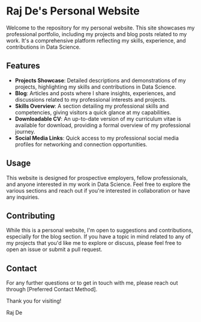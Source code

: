 # Raj De's Personal Website

Welcome to the repository for my personal website. This site showcases my professional portfolio, including my projects and blog posts related to my work. It's a comprehensive platform reflecting my skills, experience, and contributions in Data Science.

## Features

- **Projects Showcase**: Detailed descriptions and demonstrations of my projects, highlighting my skills and contributions in Data Science.
- **Blog**: Articles and posts where I share insights, experiences, and discussions related to my professional interests and projects.
- **Skills Overview**: A section detailing my professional skills and competencies, giving visitors a quick glance at my capabilities.
- **Downloadable CV**: An up-to-date version of my curriculum vitae is available for download, providing a formal overview of my professional journey.
- **Social Media Links**: Quick access to my professional social media profiles for networking and connection opportunities.

## Usage

This website is designed for prospective employers, fellow professionals, and anyone interested in my work in Data Science. Feel free to explore the various sections and reach out if you're interested in collaboration or have any inquiries.

## Contributing

While this is a personal website, I'm open to suggestions and contributions, especially for the blog section. If you have a topic in mind related to any of my projects that you'd like me to explore or discuss, please feel free to open an issue or submit a pull request.

## Contact

For any further questions or to get in touch with me, please reach out through [Preferred Contact Method].

Thank you for visiting!

Raj De

